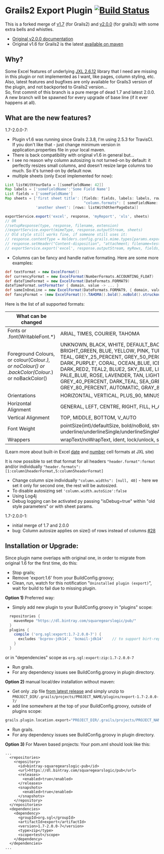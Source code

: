 Grails2 Export Plugin [![Build Status](https://travis-ci.com/SquareGearsLogic/export.svg?branch=grails2-1.7-2.0.0)](https://travis-ci.com/SquareGearsLogic/export)
====================

This is a forked merge of 
[v1.7](https://github.com/gpc/export/tree/grails2) (for Grails2)
and 
[v2.0.0](https://github.com/gpc/export) (for grails3) with some extra bells and whistles.  
- [Original v2.0.0 documentation](http://gpc.github.io/export/)  
- Original v1.6 for Grails2 is the latest [available on maven](https://mvnrepository.com/artifact/org.grails.plugins/export/1.6)

Why?
-----------
Some Excel features of underlying [JXL 2.6.12](http://jexcelapi.sourceforge.net/) library that I need are missing in this plugin or not implemented as I want, 
like pages, column styling, etc.  
Also, latest features and bugfixes are only available for Grails3 version of the plugin, and not backported to Grails2 version...  
So, first commit of this branch is a pure merge of dead 1.7 and latest 2.0.0.
A new branch will be spawned for every upgrade of base line (if it ever happens at all).

What are the new features?
-----------
1.7-2.0.0-7:
- Plugin v1.6 was running since Grails 2.3.8, I'm using 2.5.3 for TravisCI.  
If you don't like that - just change minimum version in application.properties file in your local maven.
- There is back compatibility with original v1.6 in general but...
- I see no reason why column autosizing is not turned-on by default: it perfectly resizes small columns, and doesn't resize large columns too much. So it's turned-on by default now. 
- multiple sheets (only Excel implemented for now):
```groovy
List listWithYourData = [[someFieldName: 42]]
Map labels = ['someFieldName':'Some Field Name']
List fields = ['someFieldName']
Map sheets = ['first sheet title': [fields: fields, labels: labels, rows: listWithYourData,
                                    "column.formats": [ someFieldName: (new ExcelFormat()).TIMES() ]],
              'another sheet': [rows: listWithOtherPageData]]

exportService.export('excel', response, 'myReport', 'xls', sheets)
// OR
//setupResponse(type, response, filename, extension)
//exportService.export(mimeType, response.outputStream, sheets)
// Old style still works fine, if someone still uses it:
// response.contentType = Holders.config.grails.mime.types[params.exportFormat]
// response.setHeader("Content-disposition", "attachment; filename=test.xls")
// exportService.export('excel', response.outputStream, myRows, fields, labels, formatters, parameters)
```

- Columns can be fancy and handle native formating. Here are some more examples:
```groovy
def textFormat = new ExcelFormat()
def currencyFormat = new ExcelFormat(NumberFormats.ACCOUNTING_FLOAT)
def dateTimeFormat = new ExcelFormat(DateFormats.FORMAT9)
dateTimeFormat.setFormatter { domain, value -> ... }
def sameInOneLine = new ExcelFormat(DateFormats.FORMAT9, { domain, value -> ... })
def fancyFormat = (new ExcelFormat()).TAHOMA().bold().noBold().struckout().VIOLET().italic().pointSize(10).wrapText().CENTRE().TOP().MINUS_45().backColor(Colour.AQUA).MIDDLE()
```
Here is the list of all supported formats:

| What can be changed | Function Name |
|-|-|
| Fonts or .font(WritableFont.*) | ARIAL, TIMES, COURIER, TAHOMA |
| Foreground Colours, or colour(Colour.*), or noColour() or .backColor(Colour.*) or noBackColor() | UNKNOWN, BLACK, WHITE, DEFAULT_BACKGROUND1, DEFAULT_BACKGROUND, PALETTE_BLACK, RED, BRIGHT_GREEN, BLUE, YELLOW, PINK, TURQUOISE, DARK_RED, GREEN, DARK_BLUE, DARK_YELLOW, VIOLET, TEAL, GREY_25_PERCENT, GREY_50_PERCENT, PERIWINKLE, PLUM2, IVORY, LIGHT_TURQUOISE2, DARK_PURPLE', CORAL, OCEAN_BLUE, ICE_BLUE, DARK_BLUE2, PINK2, YELLOW2, TURQOISE2, VIOLET2, DARK_RED2, TEAL2, BLUE2, SKY_BLUE, LIGHT_TURQUOISE, LIGHT_GREEN, VERY_LIGHT_YELLOW', PALE_BLUE, ROSE, LAVENDER, TAN, LIGHT_BLUE, AQUA, LIME, GOLD, LIGHT_ORANGE, ORANGE, BLUE_GREY, GREY_40_PERCENT, DARK_TEAL, SEA_GREEN, DARK_GREEN, OLIVE_GREEN, BROWN, PLUM, INDIGO, GREY_80_PERCENT, AUTOMATIC, GRAY_80, GRAY_50, GRAY_25 |
| Orientations | HORIZONTAL, VERTICAL, PLUS_90, MINUS_90, PLUS_45, MINUS_45, STACKED |
| Horizontal Alignment | GENERAL, LEFT, CENTRE, RIGHT, FILL, H_AUTO |
| Vertical Alignment | TOP, MIDDLE, BOTTOM, V_AUTO |
| Font Weight | pointSize(int)/defaultSize, bold/noBold, struckout/noStruckout, italic/noItalic, underline/underlineSingle/underlineSingleAccounting/underlineDouble/underlineDoubleAccounting/noUnderline |
| Wrappers | wrapText/noWrapText, ident, lock/unlock, srink/expand |

(Learn more about built-in Excel [date](http://jexcelapi.sourceforge.net/resources/javadocs/current/docs/jxl/write/DateFormats.html) and [number](http://jexcelapi.sourceforge.net/resources/javadocs/current/docs/jxl/write/NumberFormats.html) cell formats at JXL site)

It is now possible to set that format for all headers ``"header.format":format`` and/or individually ``"header.formats": [1:column1headerFormat,5:column5headerFormat]``  
- Change column size individually ``"column.widths": [null, 40]`` - here we set it only for second one, the rest will be autosized.
- To disable autosizing set ``'column.width.autoSize':false`` 
- Using Log4j
- Debug logging can be activated py passing "isDebug=true" within "old style parameters" or with sheet params.

1.7-2.0.0-1: 
- initial merge of 1.7 and 2.0.0
- bug: Column autosize applies on size() of rows instead of columns [#28](https://github.com/gpc/export/pull/28)

Installation or Upgrade:
-----------
Since plugin name overlaps with original one, in order to migrate from original 1.6 for the first time, do this:  
- Stop grails;
- Remove 'export:1.6' from your BuildConfig.groovy;
- Clean, run, watch for this notification "``Uninstalled plugin (export)``", wait for build to fail due to missing plugin.

**Option 1)** Preferred way:

- Simply add new plugin to your BuildConfig.groovy in "plugins" scope:
```groovy
  repositories {
    mavenRepo "https://dl.bintray.com/squaregearslogic/pub/"
  }
  plugins {
    compile ('org.sgl:export:1.7-2.0.0-7') {
      excludes 'bcprov-jdk14', 'bcmail-jdk14'    // to support birt-report:4.3 dependency hell
    }
  }
```
or in "dependencies" scope as ``org.sgl:export:zip:1.7-2.0.0-7``
- Run grails.
- For any dependency issues see BuildConfig.groovy in plugin directory.

**Option 2)** manual local/dev installation without maven:  

- Get only .zip file [from latest release](https://github.com/SquareGearsLogic/export/releases/tag/1.7-2.0.0-7)
and simply unzip to ```PROJECT_DIR/.grails/projects/PROJECT_NAME/plugins/export-1.7-2.0.0-7/```
- add line somewhere at the top of your BuildConfig.groovy, outside of plugins scope:
```groovy
grails.plugin.location.export="PROJECT_DIR/.grails/projects/PROJECT_NAME/plugins/export-1.7-2.0.0-7"
```
- Run grails.
- For any dependency issues see BuildConfig.groovy in plugin directory.

**Option 3)** For Maven based projects:
Your pom.xml should look like this:
```
...
  <repositories>
    <repository>
      <id>bintray-squaregearslogic-pub</id>
      <url>https://dl.bintray.com/squaregearslogic/pub</url>
      <releases>
        <enabled>true</enabled>
      </releases>
      <snapshots>
        <enabled>true</enabled>
      </snapshots>
    </repository>
  </repositories>
  <dependencies>
    <dependency>
      <groupId>org.sgl</groupId>
      <artifactId>export</artifactId>
      <version>1.7-2.0.0-7</version>
      <type>zip</type>
      <scope>test</scope>
    </dependency>
  </dependencies>
...
```

